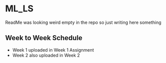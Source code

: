 # ML_LS
ReadMe was looking weird empty in the repo so just writing here something
## Week to Week Schedule
- Week 1 uploaded in Week 1 Assignment
- Week 2 also uploaded in Week 2
